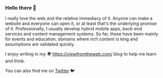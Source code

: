 ### Hello there 👋

I really love the web and the relative immediacy of it. Anyone can make a website and everyone can open it, or at least that's the underlying promise of it. Professionally, I usually develop hybrid mobile apps, back-end services and content management systems. So far, these have been mainly for events and education, domains where rich content is king and assumptions are validated quickly.

I enjoy writing in my 🌍 https://viewfromtheweb.com/ blog to help me learn and think. 

You can also find me on [Twitter](https://twitter.com/t_var_s) 🐦

